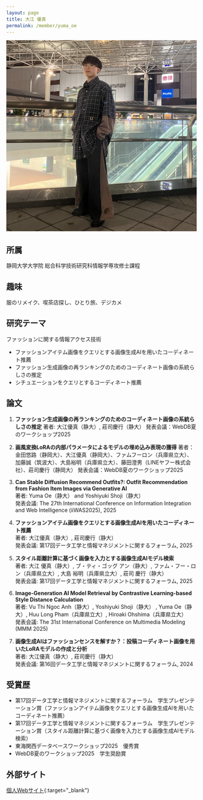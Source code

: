 ```yaml
---
layout: page
title: 大江 優真
permalink: /member/yuma_oe
---
```


![写真](/assets/img/members/yuma_oe.jpg "大江")

## 所属
静岡大学大学院 総合科学技術研究科情報学専攻修士課程

## 趣味
服のリメイク、喫茶店探し、ひとり旅、デジカメ

## 研究テーマ
ファッションに関する情報アクセス技術
- ファッションアイテム画像をクエリとする画像生成AIを用いたコーディネート推薦
- ファッション生成画像の再ランキングのためのコーディネート画像の系統らしさの推定
- シチュエーションをクエリとするコーディネート推薦

## 論文

1. **ファッション生成画像の再ランキングのためのコーディネート画像の系統らしさの推定**
著者: 大江優真（静大）, 莊司慶行（静大）
発表会議：WebDB夏のワークショップ2025

2. **画風変換LoRAの内部パラメータによるモデルの埋め込み表現の獲得**
著者：金田悠路（静岡大）、大江優真（静岡大）、ファムフーロン（兵庫県立大）、加藤誠（筑波大）、大島裕明（兵庫県立大）、藤田澄男（LINEヤフー株式会社）、莊司慶行（静岡大）
発表会議：WebDB夏のワークショップ2025

3. **Can Stable Diffusion Recommend Outfits?: Outfit Recommendation from Fashion Item Images via Generative AI**  
著者: Yuma Oe（静大） and Yoshiyuki Shoji（静大）  
発表会議: The 27th International Conference on Information Integration and Web Intelligence (iiWAS2025), 2025

4. **ファッションアイテム画像をクエリとする画像生成AIを用いたコーディネート推薦**  
著者: 大江優真（静大）, 莊司慶行（静大）  
発表会議: 第17回データ工学と情報マネジメントに関するフォーラム, 2025

5. **スタイル距離計算に基づく画像を入力とする画像生成AIモデル検索**  
著者: 大江 優真（静大）, ブ・ティ・ゴッグ アン（静大）, ファム・フー・ロン（兵庫県立大）, 大島 裕明（兵庫県立大）, 莊司 慶行（静大）  
発表会議: 第17回データ工学と情報マネジメントに関するフォーラム, 2025

6. **Image-Generation AI Model Retrieval by Contrastive Learning-based Style Distance Calculation**  
著者: Vu Thi Ngoc Anh（静大）, Yoshiyuki Shoji（静大） , Yuma Oe（静大）, Huu Long Pham（兵庫県立大）, Hiroaki Ohshima（兵庫県立大）  
発表会議: The 31st International Conference on Multimedia Modeling (MMM 2025)

7. **画像生成AIはファッションセンスを解すか？：投稿コーディネート画像を用いたLoRAモデルの作成と分析**  
著者: 大江優真（静大）, 莊司慶行（静大）  
発表会議: 第16回データ工学と情報マネジメントに関するフォーラム, 2024

## 受賞歴  
- 第17回データ工学と情報マネジメントに関するフォーラム　学生プレゼンテーション賞（ファッションアイテム画像をクエリとする画像生成AIを用いたコーディネート推薦）  
- 第17回データ工学と情報マネジメントに関するフォーラム　学生プレゼンテーション賞（スタイル距離計算に基づく画像を入力とする画像生成AIモデル検索）
- 東海関西データベースワークショップ2025　優秀賞
- WebDB夏のワークショップ2025　学生奨励賞

## 外部サイト  
[個人Webサイト](https://kodhrt.github.io/){:target="_blank"}